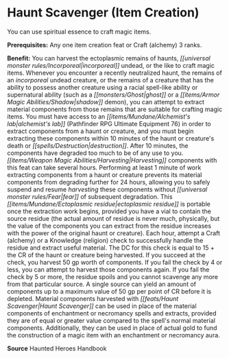 ﻿---
cssclass: [feats]

---
# Haunt Scavenger (Item Creation)

You can use spiritual essence to craft magic items.

**Prerequisites:** Any one item creation feat or Craft (alchemy) 3 ranks.

**Benefit:** You can harvest the ectoplasmic remains of haunts, _[[universal monster rules/Incorporeal|incorporeal]]_ undead, or the like to craft magic items. Whenever you encounter a recently neutralized haunt, the remains of an _incorporeal_ undead creature, or the remains of a creature that has the ability to possess another creature using a racial spell-like ability or supernatural ability (such as a _[[monsters/Ghost|ghost]]_ or a _[[items/Armor Magic Abilities/Shadow|shadow]]_ demon), you can attempt to extract material components from those remains that are suitable for crafting magic items. You must have access to an _[[items/Mundane/Alchemist's lab|alchemist's lab]]_ (Pathfinder RPG Ultimate Equipment 76) in order to extract components from a haunt or creature, and you must begin extracting these components within 10 minutes of the haunt or creature's death or _[[spells/Destruction|destruction]]_. After 10 minutes, the components have degraded too much to be of any use to you. _[[items/Weapon Magic Abilities/Harvesting|Harvesting]]_ components with this feat can take several hours. Performing at least 1 minute of work extracting components from a haunt or creature prevents its material components from degrading further for 24 hours, allowing you to safely suspend and resume _harvesting_ these components without _[[universal monster rules/Fear|fear]]_ of subsequent degradation. This _[[items/Mundane/Ectoplasmic residue|ectoplasmic residue]]_ is portable once the extraction work begins, provided you have a vial to contain the source residue (the actual amount of residue is never much, physically, but the value of the components you can extract from the residue increases with the power of the original haunt or creature). Each hour, attempt a Craft (alchemy) or a Knowledge (religion) check to successfully handle the residue and extract useful material. The DC for this check is equal to 15 + the CR of the haunt or creature being harvested. If you succeed at the check, you harvest 50 gp worth of components. If you fail the check by 4 or less, you can attempt to harvest those components again. If you fail the check by 5 or more, the residue spoils and you cannot scavenge any more from that particular source. A single source can yield an amount of components up to a maximum value of 50 gp per point of CR before it is depleted. Material components harvested with _[[feats/Haunt Scavenger|Haunt Scavenger]]_ can be used in place of the material components of enchantment or necromancy spells and extracts, provided they are of equal or greater value compared to the spell's normal material components. Additionally, they can be used in place of actual gold to fund the construction of a magic item with an enchantment or necromancy aura.

**Source** Haunted Heroes Handbook